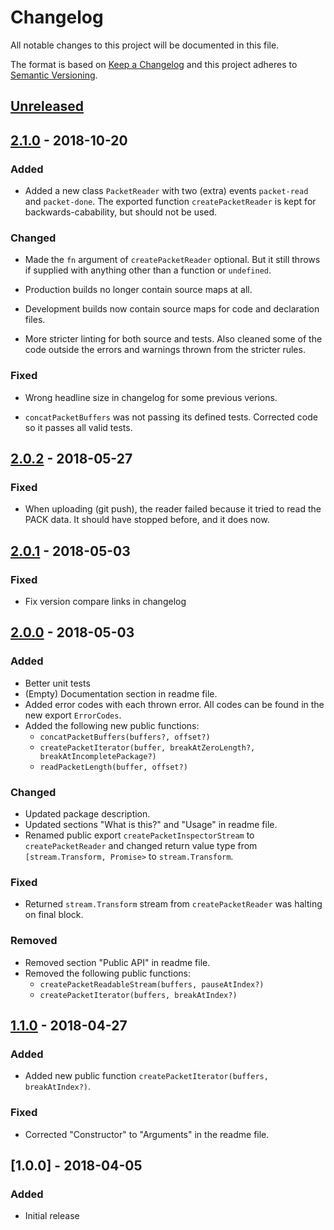 # Changelog

All notable changes to this project will be documented in this file.

The format is based on [Keep a Changelog](http://keepachangelog.com/en/1.0.0/)
and this project adheres to [Semantic Versioning](http://semver.org/spec/v2.0.0.html).

## [Unreleased]

## [2.1.0] - 2018-10-20

### Added

- Added a new class `PacketReader` with two (extra) events `packet-read` and
  `packet-done`. The exported function `createPacketReader` is kept for
  backwards-cabability, but should not be used.

### Changed

- Made the `fn` argument of `createPacketReader` optional. But it still throws
  if supplied with anything other than a function or `undefined`.

- Production builds no longer contain source maps at all.

- Development builds now contain source maps for code and declaration files.

- More stricter linting for both source and tests. Also cleaned some of the code
  outside the errors and warnings thrown from the stricter rules.

### Fixed

- Wrong headline size in changelog for some previous verions.

- `concatPacketBuffers` was not passing its defined tests. Corrected code so it
  passes all valid tests.

## [2.0.2] - 2018-05-27

### Fixed

- When uploading (git push), the reader failed because it tried to read the PACK
  data. It should have stopped before, and it does now.

## [2.0.1] - 2018-05-03

### Fixed

- Fix version compare links in changelog

## [2.0.0] - 2018-05-03

### Added

- Better unit tests
- (Empty) Documentation section in readme file.
- Added error codes with each thrown error. All codes can be found in the new
  export `ErrorCodes`.
- Added the following new public functions:
  - `concatPacketBuffers(buffers?, offset?)`
  - `createPacketIterator(buffer, breakAtZeroLength?, breakAtIncompletePackage?)`
  - `readPacketLength(buffer, offset?)`

### Changed

- Updated package description.
- Updated sections "What is this?" and "Usage" in readme file.
- Renamed public export `createPacketInspectorStream` to `createPacketReader`
  and changed return value type from `[stream.Transform, Promise>` to
  `stream.Transform`.

### Fixed

- Returned `stream.Transform` stream from `createPacketReader` was halting on
  final block.

### Removed

- Removed section "Public API" in readme file.
- Removed the following public functions:
  - `createPacketReadableStream(buffers, pauseAtIndex?)`
  - `createPacketIterator(buffers, breakAtIndex?)`

## [1.1.0] - 2018-04-27

### Added

- Added new public function `createPacketIterator(buffers, breakAtIndex?)`.

### Fixed

- Corrected "Constructor" to "Arguments" in the readme file.

## [1.0.0] - 2018-04-05

### Added

- Initial release

[Unreleased]: https://github.com/revam/node-git-monorepo/compare/git-packet-streams-v2.1.0...HEAD
[2.1.0]: https://github.com/revam/node-git-monorepo/compare/git-packet-streams-v2.0.2...git-packet-streams-v2.1.0
[2.0.2]: https://github.com/revam/node-git-monorepo/compare/git-packet-streams-v2.0.1...git-packet-streams-v2.0.2
[2.0.1]: https://github.com/revam/node-git-monorepo/compare/git-packet-streams-v2.0.0...git-packet-streams-v2.0.1
[2.0.0]: https://github.com/revam/node-git-monorepo/compare/git-packet-streams-v1.1.0...git-packet-streams-v2.0.0
[1.1.0]: https://github.com/revam/node-git-monorepo/compare/git-packet-streams-v1.0.0...git-packet-streams-v1.1.0

